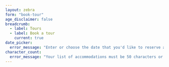 ```yaml
---
layout: zebra
form: "book-tour"
age_disclaimer: false
breadcrumb:
  - label: Tours
  - label: Book a tour
    current: true
date_picker:
  error_message: "Enter or choose the date that you'd like to reserve a tour."
character_count:
  error_message: "Your list of accommodations must be 50 characters or less."
---
```

